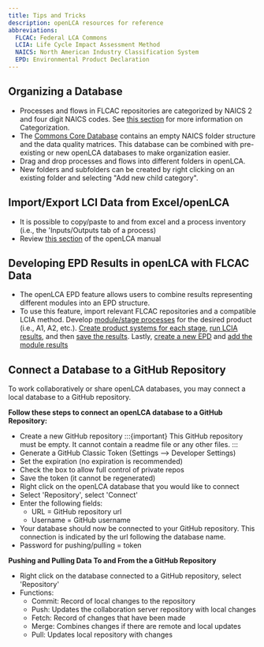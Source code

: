 ```yaml
---
title: Tips and Tricks
description: openLCA resources for reference
abbreviations:
  FLCAC: Federal LCA Commons
  LCIA: Life Cycle Impact Assessment Method
  NAICS: North American Industry Classification System
  EPD: Environmental Product Declaration
---
```

## Organizing a Database
- Processes and flows in FLCAC repositories are categorized by NAICS 2 and four digit NAICS codes. See [this section](https://flcac-admin.github.io/FLCAC-docs/datasubmissionhandbook#naics-categorization) for more information on Categorization.
- The [Commons Core Database](https://www.lcacommons.gov/lca-collaboration/Federal_LCA_Commons/Fed_Commons_core_database/datasets) contains an empty NAICS folder structure and the data quality matrices. This database can be combined with pre-existing or new openLCA databases to make organization easier.
- Drag and drop processes and flows into different folders in openLCA.
- New folders and subfolders can be created by right clicking on an existing folder and selecting "Add new child category".

## Import/Export LCI Data from Excel/openLCA
- It is possible to copy/paste to and from excel and a process inventory (i.e., the 'Inputs/Outputs tab of a process)
- Review [this section](https://greendelta.github.io/openLCA2-manual/cheat/import_export.html) of the openLCA manual

## Developing EPD Results in openLCA with FLCAC Data
- The openLCA EPD feature allows users to combine results representing different modules into an EPD structure.
- To use this feature, import relevant FLCAC repositories and a compatible LCIA method. Develop [module/stage processes](https://greendelta.github.io/openLCA2-manual/epds/create_processes_for_target_products.html) for the desired product (i.e., A1, A2, etc.). [Create product systems for each stage](https://greendelta.github.io/openLCA2-manual/epds/create_product_systems_from_processess.html), [run LCIA results](https://greendelta.github.io/openLCA2-manual/epds/calculate_impact_assessment.html), and then [save the results](https://greendelta.github.io/openLCA2-manual/epds/save_results.html). Lastly, [create a new EPD](https://greendelta.github.io/openLCA2-manual/epds/creating_epd_olca.html) and [add the module results](https://greendelta.github.io/openLCA2-manual/epds/adding_results_3rd_sources.html)

## Connect a Database to a GitHub Repository
To work collaboratively or share openLCA databases, you may connect a local database to a GitHub repository. 

**Follow these steps to connect an openLCA database to a GitHub Repository:**
- Create a new GitHub repository
:::{important}
This GitHub repository must be empty. It cannot contain a readme file or any other files.
:::
- Generate a GitHub Classic Token (Settings --> Developer Settings)
- Set the expiration (no expiration is recommended)
- Check the box to allow full control of private repos
- Save the token (it cannot be regenerated)
- Right click on the openLCA database that you would like to connect
- Select 'Repository', select 'Connect'
- Enter the following fields: 
  - URL = GitHub repository url
  - Username = GitHub username
- Your database should now be connected to your GitHub repository. This connection is indicated by the url following the database name.
- Password for pushing/pulling = token

**Pushing and Pulling Data To and From the a GitHub Repository**
- Right click on the database connected to a GitHub repository, select 'Repository'
- Functions:
  - Commit: Record of local changes to the repository
  - Push: Updates the collaboration server repository with local changes
  - Fetch: Record of changes that have been made
  - Merge: Combines changes if there are remote and local updates
  - Pull: Updates local repository with changes
